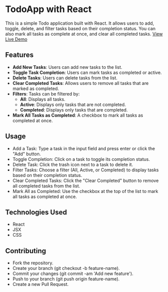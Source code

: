 # TodoApp with React

This is a simple Todo application built with React. It allows users to add, toggle, delete, and filter tasks based on their completion status. You can also mark all tasks as complete at once, and clear all completed tasks.
[View Live Demo](https://todoapp-920g8yp4u-nihat-nadirs-projects.vercel.app/)

## Features

- **Add New Tasks**: Users can add new tasks to the list.
- **Toggle Task Completion**: Users can mark tasks as completed or active.
- **Delete Tasks**: Users can delete tasks from the list.
- **Clear Completed Tasks**: Allows users to remove all tasks that are marked as completed.
- **Filters**: Tasks can be filtered by:
  - **All**: Displays all tasks.
  - **Active**: Displays only tasks that are not completed.
  - **Completed**: Displays only tasks that are completed.
- **Mark All Tasks as Completed**: A checkbox to mark all tasks as completed at once.


## Usage
- Add a Task: Type a task in the input field and press enter or click the "Add" button.
- Toggle Completion: Click on a task to toggle its completion status.
- Delete Task: Click the trash icon next to a task to delete it.
- Filter Tasks: Choose a filter (All, Active, or Completed) to display tasks based on their completion status.
- Clear Completed Tasks: Click the "Clear Completed" button to remove all completed tasks from the list.
- Mark All as Completed: Use the checkbox at the top of the list to mark all tasks as completed at once.

## Technologies Used
- React
- JSX
- CSS

## Contributing
- Fork the repository.
- Create your branch (git checkout -b feature-name).
- Commit your changes (git commit -am 'Add new feature').
- Push to your branch (git push origin feature-name).
- Create a new Pull Request.
